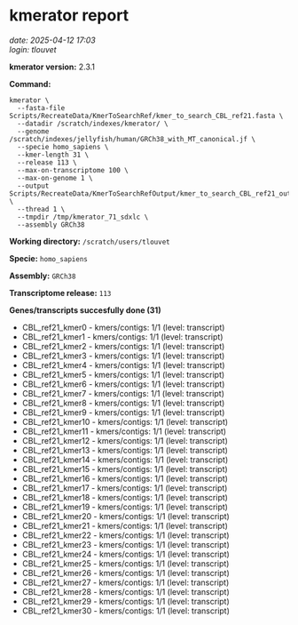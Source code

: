 # kmerator report
*date: 2025-04-12 17:03*  
*login: tlouvet*

**kmerator version:** 2.3.1

**Command:**

```
kmerator \
  --fasta-file Scripts/RecreateData/KmerToSearchRef/kmer_to_search_CBL_ref21.fasta \
  --datadir /scratch/indexes/kmerator/ \
  --genome /scratch/indexes/jellyfish/human/GRCh38_with_MT_canonical.jf \
  --specie homo_sapiens \
  --kmer-length 31 \
  --release 113 \
  --max-on-transcriptome 100 \
  --max-on-genome 1 \
  --output Scripts/RecreateData/KmerToSearchRefOutput/kmer_to_search_CBL_ref21_output \
  --thread 1 \
  --tmpdir /tmp/kmerator_71_sdxlc \
  --assembly GRCh38
```

**Working directory:** `/scratch/users/tlouvet`

**Specie:** `homo_sapiens`

**Assembly:** `GRCh38`

**Transcriptome release:** `113`

**Genes/transcripts succesfully done (31)**

- CBL_ref21_kmer0 - kmers/contigs: 1/1 (level: transcript)
- CBL_ref21_kmer1 - kmers/contigs: 1/1 (level: transcript)
- CBL_ref21_kmer2 - kmers/contigs: 1/1 (level: transcript)
- CBL_ref21_kmer3 - kmers/contigs: 1/1 (level: transcript)
- CBL_ref21_kmer4 - kmers/contigs: 1/1 (level: transcript)
- CBL_ref21_kmer5 - kmers/contigs: 1/1 (level: transcript)
- CBL_ref21_kmer6 - kmers/contigs: 1/1 (level: transcript)
- CBL_ref21_kmer7 - kmers/contigs: 1/1 (level: transcript)
- CBL_ref21_kmer8 - kmers/contigs: 1/1 (level: transcript)
- CBL_ref21_kmer9 - kmers/contigs: 1/1 (level: transcript)
- CBL_ref21_kmer10 - kmers/contigs: 1/1 (level: transcript)
- CBL_ref21_kmer11 - kmers/contigs: 1/1 (level: transcript)
- CBL_ref21_kmer12 - kmers/contigs: 1/1 (level: transcript)
- CBL_ref21_kmer13 - kmers/contigs: 1/1 (level: transcript)
- CBL_ref21_kmer14 - kmers/contigs: 1/1 (level: transcript)
- CBL_ref21_kmer15 - kmers/contigs: 1/1 (level: transcript)
- CBL_ref21_kmer16 - kmers/contigs: 1/1 (level: transcript)
- CBL_ref21_kmer17 - kmers/contigs: 1/1 (level: transcript)
- CBL_ref21_kmer18 - kmers/contigs: 1/1 (level: transcript)
- CBL_ref21_kmer19 - kmers/contigs: 1/1 (level: transcript)
- CBL_ref21_kmer20 - kmers/contigs: 1/1 (level: transcript)
- CBL_ref21_kmer21 - kmers/contigs: 1/1 (level: transcript)
- CBL_ref21_kmer22 - kmers/contigs: 1/1 (level: transcript)
- CBL_ref21_kmer23 - kmers/contigs: 1/1 (level: transcript)
- CBL_ref21_kmer24 - kmers/contigs: 1/1 (level: transcript)
- CBL_ref21_kmer25 - kmers/contigs: 1/1 (level: transcript)
- CBL_ref21_kmer26 - kmers/contigs: 1/1 (level: transcript)
- CBL_ref21_kmer27 - kmers/contigs: 1/1 (level: transcript)
- CBL_ref21_kmer28 - kmers/contigs: 1/1 (level: transcript)
- CBL_ref21_kmer29 - kmers/contigs: 1/1 (level: transcript)
- CBL_ref21_kmer30 - kmers/contigs: 1/1 (level: transcript)
